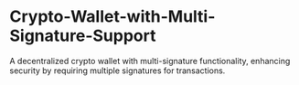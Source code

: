 # Crypto-Wallet-with-Multi-Signature-Support
A decentralized crypto wallet with multi-signature functionality, enhancing security by requiring multiple signatures for transactions.
